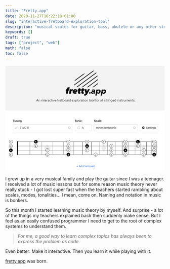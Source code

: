 ```yaml
---
title: "Fretty.app"
date: 2020-11-27T16:22:18+01:00
slug: "interactive-fretboard-exploration-tool"
description: "musical scales for guitar, bass, ukulele or any other stringed instrument"
keywords: []
draft: true
tags: ["project", "web"]
math: false
toc: false
---
```


![fretty.app](main.png)

I grew up in a very musical family and play the guitar since I was a teenager.
I received a lot of music lessons but for some reason music theory never really stuck - I got lost super fast when the teachers started rambling about scales, modes, tonalities... I mean, come on. Naming and notation in music is bonkers.

So this month I started learning music theory by myself. And surprise - a lot of the things
my teachers explained back then suddenly make sense. But I feel as an easily confused programmer I need to get to the root of complex systems to understand them.

> _For me, a good way to learn complex topics has always been to express the problem as code._

Even better: Make it interactive. Then you learn it while playing with it.

<a href="https://fretty.app" target="_blank">fretty.app</a> was born.
